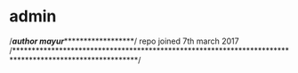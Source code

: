 # admin

/*************************************author mayur*******************************************************/
repo joined 7th march 2017
/********************************************************************************************************/
